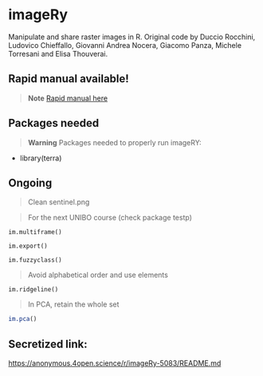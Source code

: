 # imageRy

Manipulate and share raster images in R.
Original code by Duccio Rocchini, Ludovico Chieffallo, Giovanni Andrea Nocera, Giacomo Panza, Michele Torresani and Elisa Thouverai.

## Rapid manual available!

> **Note**
[Rapid manual here](https://htmlpreview.github.io/?https://github.com/ducciorocchini/imageRy/blob/main/imageRy_rapid_manual.html)


## Packages needed

> **Warning**
> Packages needed to properly run imageRY:
+ library(terra)

## Ongoing
> Clean sentinel.png

> For the next UNIBO course (check package testp)
```{r}
im.multiframe()
```

```{r}
im.export()
```

```{r}
im.fuzzyclass()
```

> Avoid alphabetical order and use elements
```{r}
im.ridgeline()
```

> In PCA, retain the whole set
``` r
im.pca()
```


## Secretized link:
https://anonymous.4open.science/r/imageRy-5083/README.md
